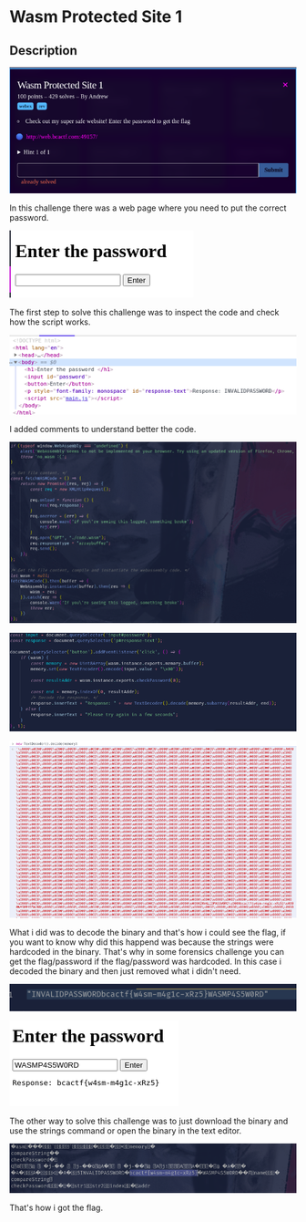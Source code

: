 # Wasm Protected Site 1

## Description

![BCACTF-2.0](img/1.png)

In this challenge there was a web page where you need to put the correct password.

![BCACTF-2.0](img/2.png)

The first step to solve this challenge was to inspect the code and check how the script works.

![BCACTF-2.0](img/3.png)

I added comments to understand better the code.

![BCACTF-2.0](img/4.png)

![BCACTF-2.0](img/5.png)

![BCACTF-2.0](img/6.png)

What i did was to decode the binary and that's how i could see the flag,
if you want to know why did this happend was because the strings were hardcoded in the binary.
That's why in some forensics challenge you can get the flag/password if the flag/password was hardcoded.
In this case i decoded the binary and then just removed what i didn't need.

![BCACTF-2.0](img/7.png)

![BCACTF-2.0](img/8.png)

The other way to solve this challenge was to just download the binary and use the strings command or open the binary in the text editor.

![BCACTF-2.0](img/9.png)

That's how i got the flag.